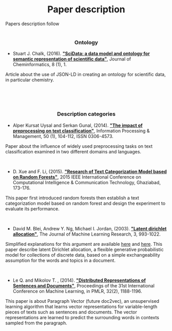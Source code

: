 <div align = "center">
<h1>Paper description</h1>
</div>
Papers description follow
<br>
<br>
<div align = "center">
<h3>Ontology</h3>
</div>

- Stuart J. Chalk, (2016). <a href = "https://github.com/faber6911/meetology/blob/master/paper/SciData%20a%20data%20model%20and%20ontology%20for%20semantic%20representation%20of%20scientific%20data.pdf"><strong>"SciData: a data model and ontology for semantic representation of scientific data"</strong></a>, Journal of Cheminformatics, 8 (1), 1.


<p>Article about the use of JSON-LD in creating an ontology for scientific data, in particular chemistry.</p>
<br>
<br>
<br>
<div align = "center">
<h3>Description categories</h3>
</div>

- Alper Kursat Uysal and Serkan Gunal, (2014). <a href = "https://github.com/faber6911/meetology/blob/master/paper/The%20impact%20of%20preprocessing%20on%20text%20classification.pdf"><strong>"The impact of preprocessing on text classification"</strong></a>, Information Processing & Management, 50 (1), 104-112, ISSN 0306-4573.
<p>Paper about the influence of widely used preprocessing tasks on text classification examined in two different domains and languages.</p>
<br>

- D. Xue and F. Li, (2015). <a href  = "https://github.com/faber6911/meetology/blob/master/paper/Random_forest_text_categorization_models.pdf"><strong>"Research of Text Categorization Model based on Random Forests"</strong></a>,  2015 IEEE International Conference on Computational Intelligence & Communication Technology, Ghaziabad, 173-176.
<p>This paper first introduced random forests then establish a text categorization model based on random forest and design the experiment to evaluate its performance.</p>
<br>

- David M. Blei, Andrew Y. Ng, Michael I. Jordan, (2003). <a href = "https://github.com/faber6911/meetology/blob/master/paper/LDA.pdf"><strong>"Latent dirichlet allocation"</strong></a>, The Journal of Machine Learning Research, 3, 993-1022. 
<p>Simplified explanations for this argument are available <a href = "http://www.andreaminini.com/semantica/latent-dirichlet-allocation-lda#come_funziona_l'allocazione_lda">here</a> and <a href = "https://towardsdatascience.com/light-on-math-machine-learning-intuitive-guide-to-latent-dirichlet-allocation-437c81220158">here</a>. This paper describe latent Dirichlet allocation, a flexible generative probabilistic model for collections of discrete data, based on a simple exchangeability assumption for the words and topics in a document.</p>
<br>

-  Le Q. and Mikolov T. , (2014). <a href = "https://github.com/faber6911/meetology/blob/master/paper/paragraph_vector.pdf"><strong>"Distributed Representations of Sentences and Documents"</strong></a>, Proceedings of the 31st International Conference on Machine Learning, in PMLR, 32(2), 1188-1196.
<p>This paper is about Paragraph Vector (future doc2vec), an unsupervised learning algorithm that learns vector representations for variable-length pieces of texts such as sentences and documents. The vector representations are learned to predict the surrounding words in contexts sampled from the paragraph.</p>
